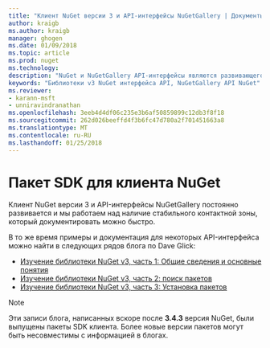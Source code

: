 ```yaml
---
title: "Клиент NuGet версии 3 и API-интерфейсы NuGetGallery | Документы Microsoft"
author: kraigb
ms.author: kraigb
manager: ghogen
ms.date: 01/09/2018
ms.topic: article
ms.prod: nuget
ms.technology: 
description: "NuGet и NuGetGallery API-интерфейсы являются развивающегося и еще не документированы, но примеры можно найти в блоге Дэйв Glick."
keywords: "Библиотеки v3 NuGet интерфейса API, NuGetGallery API NuGet"
ms.reviewer:
- karann-msft
- unniravindranathan
ms.openlocfilehash: 3eeb4d4df06c235e3b6af50859899c12db3f8f18
ms.sourcegitcommit: 262d026beeffd4f3b6fc47d780a2f701451663a8
ms.translationtype: MT
ms.contentlocale: ru-RU
ms.lasthandoff: 01/25/2018
---
```

# <a name="nuget-client-sdk"></a>Пакет SDK для клиента NuGet

Клиент NuGet версии 3 и API-интерфейсы NuGetGallery постоянно развивается и мы работаем над наличие стабильного контактной зоны, который документировать можно быстро.

В то же время примеры и документация для некоторых API-интерфейса можно найти в следующих рядов блога по Dave Glick:

- [Изучение библиотеки NuGet v3, часть 1: Общие сведения и основные понятия](http://daveaglick.com/posts/exploring-the-nuget-v3-libraries-part-1)
- [Изучение библиотеки NuGet v3, часть 2: поиск пакетов](http://daveaglick.com/posts/exploring-the-nuget-v3-libraries-part-2)
- [Изучение библиотеки NuGet v3, часть 3: Установка пакетов](http://daveaglick.com/posts/exploring-the-nuget-v3-libraries-part-3)

> [!Note]
> Эти записи блога, написанных вскоре после **3.4.3** версия NuGet, были выпущены пакеты SDK клиента.
> Более новые версии пакетов могут быть несовместимы с информацией в блогах.
